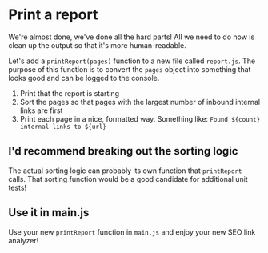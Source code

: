 # Print a report

We're almost done, we've done all the hard parts! All we need to do now is clean up the output so that it's more human-readable.

Let's add a `printReport(pages)` function to a new file called `report.js`. The purpose of this function is to convert the `pages` object into something that looks good and can be logged to the console.

1. Print that the report is starting
2. Sort the pages so that pages with the largest number of inbound internal links are first
3. Print each page in a nice, formatted way. Something like: `Found ${count} internal links to ${url}`

## I'd recommend breaking out the sorting logic

The actual sorting logic can probably its own function that `printReport` calls. That sorting function would be a good candidate for additional unit tests!

## Use it in main.js

Use your new `printReport` function in `main.js` and enjoy your new SEO link analyzer!

